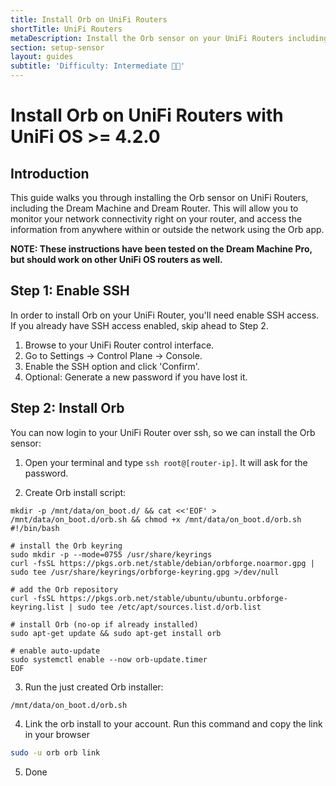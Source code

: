 ```yaml
---
title: Install Orb on UniFi Routers
shortTitle: UniFi Routers
metaDescription: Install the Orb sensor on your UniFi Routers including the Dream Machine and Dream Router.
section: setup-sensor
layout: guides
subtitle: 'Difficulty: Intermediate 🧑‍🔬'
---
```


# Install Orb on UniFi Routers with UniFi OS >= 4.2.0

## Introduction

This guide walks you through installing the Orb sensor on UniFi Routers, including the Dream Machine and Dream Router. This will allow you to monitor your network connectivity right on your router, and access the information from anywhere within or outside the network using the Orb app.

**NOTE: These instructions have been tested on the Dream Machine Pro, but should work on other UniFi OS routers as well.**

## Step 1: Enable SSH

In order to install Orb on your UniFi Router, you'll need enable SSH access. If you already have SSH access enabled, skip ahead to Step 2.

1. Browse to your UniFi Router control interface.
2. Go to Settings -> Control Plane -> Console.
3. Enable the SSH option and click 'Confirm'.
4. Optional: Generate a new password if you have lost it.

## Step 2: Install Orb

You can now login to your UniFi Router over ssh, so we can install the Orb sensor:

1. Open your terminal and type `ssh root@[router-ip]`. It will ask for the password.

2. Create Orb install script:

```
mkdir -p /mnt/data/on_boot.d/ && cat <<'EOF' > /mnt/data/on_boot.d/orb.sh && chmod +x /mnt/data/on_boot.d/orb.sh
#!/bin/bash

# install the Orb keyring
sudo mkdir -p --mode=0755 /usr/share/keyrings
curl -fsSL https://pkgs.orb.net/stable/debian/orbforge.noarmor.gpg | sudo tee /usr/share/keyrings/orbforge-keyring.gpg >/dev/null

# add the Orb repository
curl -fsSL https://pkgs.orb.net/stable/ubuntu/ubuntu.orbforge-keyring.list | sudo tee /etc/apt/sources.list.d/orb.list

# install Orb (no-op if already installed)
sudo apt-get update && sudo apt-get install orb

# enable auto-update
sudo systemctl enable --now orb-update.timer
EOF
```

3. Run the just created Orb installer:

```
/mnt/data/on_boot.d/orb.sh
```

4. Link the orb install to your account. Run this command and copy the link in your browser

```bash
sudo -u orb orb link
```

5. Done
